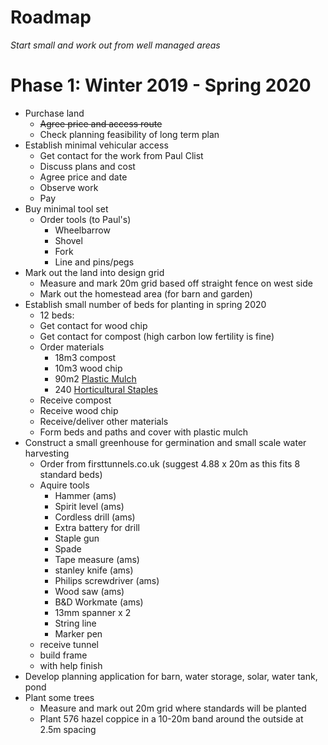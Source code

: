 # Roadmap

*Start small and work out from well managed areas*

# Phase 1: Winter 2019 - Spring 2020

- Purchase land
  - ~~Agree price and access route~~
  - Check planning feasibility of long term plan
- Establish minimal vehicular access
  - Get contact for the work from Paul Clist
  - Discuss plans and cost
  - Agree price and date
  - Observe work
  - Pay
- Buy minimal tool set
    - Order tools (to Paul's)
      - Wheelbarrow
      - Shovel
      - Fork
      - Line and pins/pegs
- Mark out the land into design grid
    - Measure and mark 20m grid based off straight fence on west side
    - Mark out the homestead area (for barn and garden)
- Establish small number of beds for planting in spring 2020
  - 12 beds:
  - Get contact for wood chip
  - Get contact for compost (high carbon low fertility is fine)
  - Order materials
    - 18m3 compost
    - 10m3 wood chip
    - 90m2 [Plastic Mulch](MarketGardening.md#plastic-mulch) 
    - 240 [Horticultural Staples](#horticultural-staples)
  - Receive compost
  - Receive wood chip
  - Receive/deliver other materials
  - Form beds and paths and cover with plastic mulch
- Construct a small greenhouse for germination and small scale water harvesting
    - Order from firsttunnels.co.uk (suggest 4.88 x 20m as this fits 8 standard beds)
    - Aquire tools
      - Hammer (ams)
      - Spirit level (ams)
      - Cordless drill (ams)
      - Extra battery for drill
      - Staple gun
      - Spade
      - Tape measure (ams)
      - stanley knife (ams)
      - Philips screwdriver (ams)
      - Wood saw (ams)
      - B&D Workmate (ams)
      - 13mm spanner x 2
      - String line
      - Marker pen
    - receive tunnel
    - build frame
    - with help finish
- Develop planning application for barn, water storage, solar, water tank, pond
- Plant some trees
    - Measure and mark out 20m grid where standards will be planted
    - Plant 576 hazel coppice in a 10-20m band around the outside at 2.5m spacing
